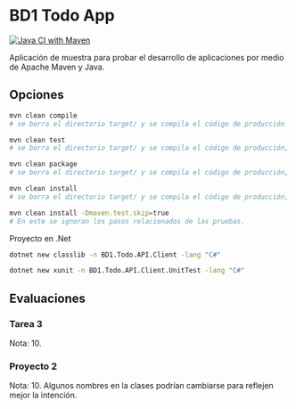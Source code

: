 BD1 Todo App
============

[![Java CI with Maven](https://github.com/martinicr/bd1-todo/actions/workflows/maven.yml/badge.svg?branch=dev)](https://github.com/martinicr/bd1-todo/actions/workflows/maven.yml)

Aplicación de muestra para probar el desarrollo de aplicaciones por medio de Apache Maven y Java.


## Opciones
```bash
mvn clean compile
# se borra el directorio target/ y se compila el código de producción

mvn clean test
# se borra el directorio target/ y se compila el código de producción, se compila el código de pruebas y se ejecutan las pruebas.

mvn clean package
# se borra el directorio target/ y se compila el código de producción, se compila el código de pruebas, se ejecutan las pruebas, se construye el .jar.

mvn clean install
# se borra el directorio target/ y se compila el código de producción, se compila el código de pruebas, se ejecutan las pruebas, se construye el .jar y se instala en el repositorio local de Maven (.m2/repository).

mvn clean install -Dmaven.test.skip=true
# En este se ignoran los pasos relacionados de las pruebas. 
```

Proyecto en .Net

```bash
dotnet new classlib -n BD1.Todo.API.Client -lang "C#"

dotnet new xunit -n BD1.Todo.API.Client.UnitTest -lang "C#"
```

## Evaluaciones

### Tarea 3
Nota: 10.

### Proyecto 2
Nota: 10.
Algunos nombres en la clases podrían cambiarse para reflejen mejor la intención.
